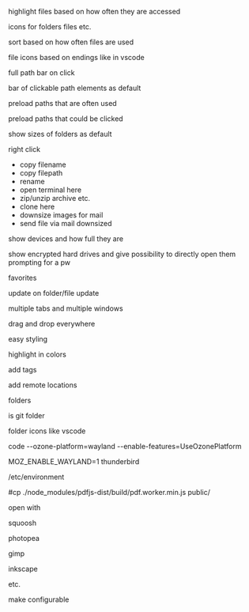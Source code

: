 highlight files based on how often they are accessed

icons for folders files etc.

sort based on how often files are used

file icons based on endings like in vscode

full path bar on click

bar of clickable path elements as default

preload paths that are often used

preload paths that could be clicked

show sizes of folders as default

right click

-   copy filename
-   copy filepath
-   rename
-   open terminal here
-   zip/unzip archive etc.
-   clone here
-   downsize images for mail
-   send file via mail downsized

show devices and how full they are

show encrypted hard drives and give possibility to directly open them prompting for a pw

favorites

update on folder/file update

multiple tabs and multiple windows

drag and drop everywhere

easy styling

highlight in colors

add tags

add remote locations

folders

is git folder

folder icons like vscode

code --ozone-platform=wayland --enable-features=UseOzonePlatform

MOZ_ENABLE_WAYLAND=1 thunderbird

/etc/environment

#cp ./node_modules/pdfjs-dist/build/pdf.worker.min.js public/

open with

squoosh

photopea

gimp

inkscape

etc.

make configurable
